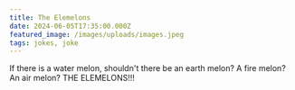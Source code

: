 ```yaml
---
title: The Elemelons
date: 2024-06-05T17:35:00.000Z
featured_image: /images/uploads/images.jpeg
tags: jokes, joke
---
```

If there is a water melon, shouldn't there be an earth melon? A fire melon? An air melon? THE ELEMELONS!!!
